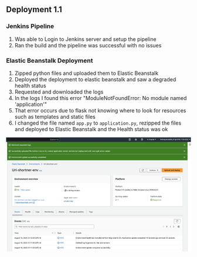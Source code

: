 Deployment 1.1
---

### Jenkins Pipeline
1. Was able to Login to Jenkins server and setup the pipeline
2. Ran the build and the pipeline was successful with no issues

### Elastic Beanstalk Deployment
1. Zipped python files and uploaded them to Elastic Beanstalk
2. Deployed the deployment to elastic beanstalk and saw a degraded health status
3. Requested and downloaded the logs
4. In the logs I found this error "ModuleNotFoundError: No module named 'application'"
5. That error occurs due to flask not knowing where to look for resources such as templates and static files
6. I changed the file named `app.py` to `application.py`, rezipped the files and deployed to Elastic Beanstalk and the Health status was ok

![Deployment1.1](ElasticBeanstalk1.1.png)
